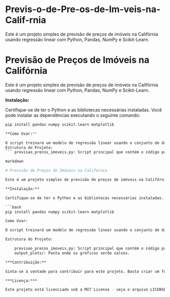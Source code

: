 # Previs-o-de-Pre-os-de-Im-veis-na-Calif-rnia
Este é um projeto simples de previsão de preços de imóveis na Califórnia usando regressão linear com Python, Pandas, NumPy e Scikit-Learn.
# Previsão de Preços de Imóveis na Califórnia

Este é um projeto simples de previsão de preços de imóveis na Califórnia usando regressão linear com Python, Pandas, NumPy e Scikit-Learn.

**Instalação:**

Certifique-se de ter o Python e as bibliotecas necessárias instaladas. Você pode instalar as dependências executando o seguinte comando:

```bash
pip install pandas numpy scikit-learn matplotlib

**Como Usar:**

O script treinará um modelo de regressão linear usando o conjunto de dados de preços de imóveis na Califórnia e mostrará métricas de desempenho.
Estrutura do Projeto:
``` previsao_precos_imoveis.py: Script principal que contém o código para treinar o modelo e gerar gráficos.

markdown

# Previsão de Preços de Imóveis na Califórnia

Este é um projeto simples de previsão de preços de imóveis na Califórnia usando regressão linear com Python, Pandas, NumPy e Scikit-Learn.

**Instalação:**

Certifique-se de ter o Python e as bibliotecas necessárias instaladas. Você pode instalar as dependências executando o seguinte comando:

```bash
pip install pandas numpy scikit-learn matplotlib

Como Usar:

O script treinará um modelo de regressão linear usando o conjunto de dados de preços de imóveis na Califórnia e mostrará métricas de desempenho. Além disso, ele salvará gráficos na pasta output_plots.

Estrutura do Projeto:

    previsao_precos_imoveis.py: Script principal que contém o código para treinar o modelo e gerar gráficos.
    output_plots/: Pasta onde os gráficos serão salvos.

***Contribuição:**

Sinta-se à vontade para contribuir para este projeto. Basta criar um fork, fazer suas alterações e enviar um pull request.

***Licença:***

Este projeto está licenciado sob a MIT License - veja o arquivo LICENSE.md para detalhes.
